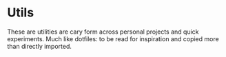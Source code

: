 # Utils

These are utilities are cary form across personal projects and quick experiments. Much like dotfiles: to be read for inspiration and copied more than directly imported.
